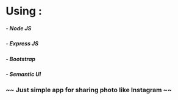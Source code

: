 # Using :

##### - Node JS

##### - Express JS

##### - Bootstrap

##### - Semantic UI

### ~~ Just simple app for sharing photo like Instagram ~~

